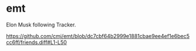 # emt
Elon Musk following Tracker.

https://github.com/cmj/emt/blob/dc7cbf64b2999e1881cbae9ee4ef1e6bec5cc6ff/friends.diff#L1-L50
